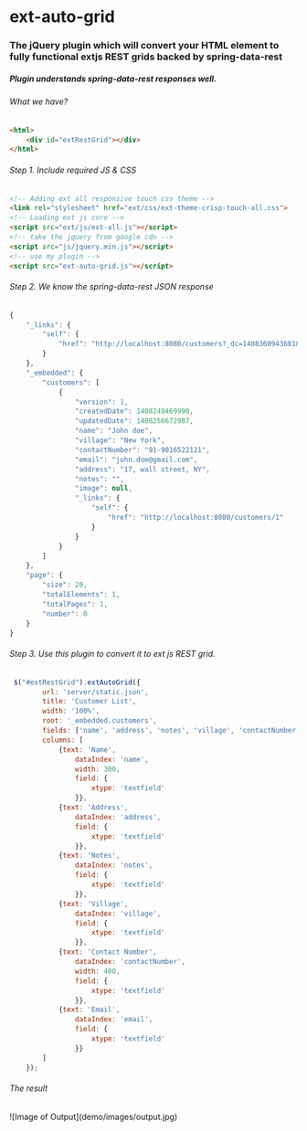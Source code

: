 ext-auto-grid
=============
<h3>The jQuery plugin which will convert your HTML element to fully functional extjs REST grids backed by spring-data-rest</h3>
<h5>Plugin understands spring-data-rest responses well.</h5>

<h6>What we have?</h6>

```html
<html>
    <div id="extRestGrid"></div>
</html>
```

<h6>Step 1. Include required JS & CSS</h6>

```html
<!-- Adding ext all responsive touch css theme -->
<link rel="stylesheet" href="ext/css/ext-theme-crisp-touch-all.css">
<!-- Loading ext js core -->
<script src="ext/js/ext-all.js"></script>
<!-- take the jquery from google cdn -->
<script src="js/jquery.min.js"></script>
<!-- use my plugin -->
<script src="ext-auto-grid.js"></script>
```

<h6>Step 2. We know the spring-data-rest JSON response</h6>

```js
{
    "_links": {
        "self": {
            "href": "http://localhost:8080/customers?_dc=1408360943681&page=1&start=0&limit=20{&size,sort}"
        }
    },
    "_embedded": {
        "customers": [
            {
                "version": 1,
                "createdDate": 1408249469990,
                "updatedDate": 1408256672987,
                "name": "John doe",
                "village": "New York",
                "contactNumber": "91-9016522121",
                "email": "john.doe@gmail.com",
                "address": "17, wall street, NY",
                "notes": "",
                "image": null,
                "_links": {
                    "self": {
                        "href": "http://localhost:8080/customers/1"
                    }
                }
            }
        ]
    },
    "page": {
        "size": 20,
        "totalElements": 1,
        "totalPages": 1,
        "number": 0
    }
}
```

<h6>Step 3. Use this plugin to convert it to ext js REST grid.</h6>

```js
 $("#extRestGrid").extAutoGrid({
        url: 'server/static.json',
        title: 'Customer List',
        width: '100%',
        root: '_embedded.customers',
        fields: ['name', 'address', 'notes', 'village', 'contactNumber', 'email'],
        columns: [
            {text: 'Name',
                dataIndex: 'name',
                width: 300,
                field: {
                    xtype: 'textfield'
                }},
            {text: 'Address',
                dataIndex: 'address',
                field: {
                    xtype: 'textfield'
                }},
            {text: 'Notes',
                dataIndex: 'notes',
                field: {
                    xtype: 'textfield'
                }},
            {text: 'Village',
                dataIndex: 'village',
                field: {
                    xtype: 'textfield'
                }},
            {text: 'Contact Number',
                dataIndex: 'contactNumber',
                width: 400,
                field: {
                    xtype: 'textfield'
                }},
            {text: 'Email',
                dataIndex: 'email',
                field: {
                    xtype: 'textfield'
                }}
        ]
    });
```

<h6>The result</h6>
![Image of Output](demo/images/output.jpg)